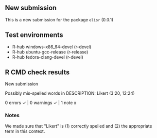 ## New submission 

This is a new submission for the package ``elisr`` (0.0.1)

## Test environments

- R-hub windows-x86_64-devel (r-devel)
- R-hub ubuntu-gcc-release (r-release)
- R-hub fedora-clang-devel (r-devel)

## R CMD check results

  New submission
  
  Possibly mis-spelled words in DESCRIPTION:
    Likert (3:20, 12:24)

0 errors ✓ | 0 warnings ✓ | 1 note x

### Notes 

We made sure that "Likert" is (1) correctly spelled and (2) the appropriate term
in this context.
